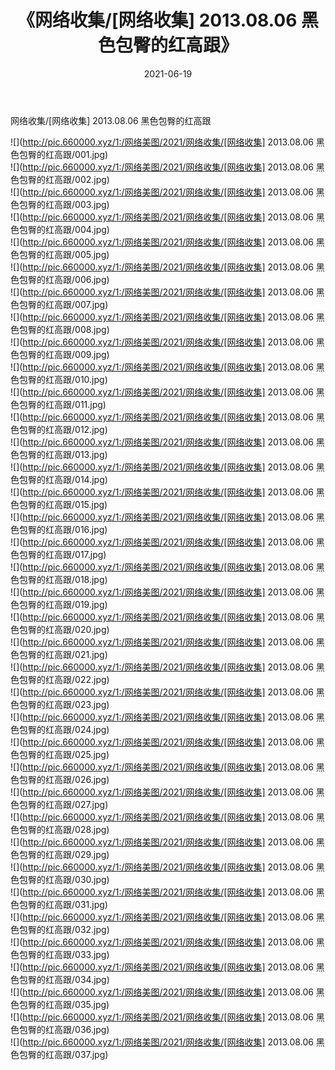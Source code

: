 ﻿---
layout: post
title:  《网络收集/[网络收集] 2013.08.06 黑色包臀的红高跟》
date:   2021-06-19
img: http://pic.660000.xyz/1:/网络美图/2021/网络收集/[网络收集] 2013.08.06 黑色包臀的红高跟/000.jpg
categories: [美女, 清纯, 唯美]
---

网络收集/[网络收集] 2013.08.06 黑色包臀的红高跟

 ![](http://pic.660000.xyz/1:/网络美图/2021/网络收集/[网络收集] 2013.08.06 黑色包臀的红高跟/001.jpg) <br>![](http://pic.660000.xyz/1:/网络美图/2021/网络收集/[网络收集] 2013.08.06 黑色包臀的红高跟/002.jpg) <br>![](http://pic.660000.xyz/1:/网络美图/2021/网络收集/[网络收集] 2013.08.06 黑色包臀的红高跟/003.jpg) <br>![](http://pic.660000.xyz/1:/网络美图/2021/网络收集/[网络收集] 2013.08.06 黑色包臀的红高跟/004.jpg) <br>![](http://pic.660000.xyz/1:/网络美图/2021/网络收集/[网络收集] 2013.08.06 黑色包臀的红高跟/005.jpg) <br>![](http://pic.660000.xyz/1:/网络美图/2021/网络收集/[网络收集] 2013.08.06 黑色包臀的红高跟/006.jpg) <br>![](http://pic.660000.xyz/1:/网络美图/2021/网络收集/[网络收集] 2013.08.06 黑色包臀的红高跟/007.jpg) <br>![](http://pic.660000.xyz/1:/网络美图/2021/网络收集/[网络收集] 2013.08.06 黑色包臀的红高跟/008.jpg) <br>![](http://pic.660000.xyz/1:/网络美图/2021/网络收集/[网络收集] 2013.08.06 黑色包臀的红高跟/009.jpg) <br>![](http://pic.660000.xyz/1:/网络美图/2021/网络收集/[网络收集] 2013.08.06 黑色包臀的红高跟/010.jpg) <br>![](http://pic.660000.xyz/1:/网络美图/2021/网络收集/[网络收集] 2013.08.06 黑色包臀的红高跟/011.jpg) <br>![](http://pic.660000.xyz/1:/网络美图/2021/网络收集/[网络收集] 2013.08.06 黑色包臀的红高跟/012.jpg) <br>![](http://pic.660000.xyz/1:/网络美图/2021/网络收集/[网络收集] 2013.08.06 黑色包臀的红高跟/013.jpg) <br>![](http://pic.660000.xyz/1:/网络美图/2021/网络收集/[网络收集] 2013.08.06 黑色包臀的红高跟/014.jpg) <br>![](http://pic.660000.xyz/1:/网络美图/2021/网络收集/[网络收集] 2013.08.06 黑色包臀的红高跟/015.jpg) <br>![](http://pic.660000.xyz/1:/网络美图/2021/网络收集/[网络收集] 2013.08.06 黑色包臀的红高跟/016.jpg) <br>![](http://pic.660000.xyz/1:/网络美图/2021/网络收集/[网络收集] 2013.08.06 黑色包臀的红高跟/017.jpg) <br>![](http://pic.660000.xyz/1:/网络美图/2021/网络收集/[网络收集] 2013.08.06 黑色包臀的红高跟/018.jpg) <br>![](http://pic.660000.xyz/1:/网络美图/2021/网络收集/[网络收集] 2013.08.06 黑色包臀的红高跟/019.jpg) <br>![](http://pic.660000.xyz/1:/网络美图/2021/网络收集/[网络收集] 2013.08.06 黑色包臀的红高跟/020.jpg) <br>![](http://pic.660000.xyz/1:/网络美图/2021/网络收集/[网络收集] 2013.08.06 黑色包臀的红高跟/021.jpg) <br>![](http://pic.660000.xyz/1:/网络美图/2021/网络收集/[网络收集] 2013.08.06 黑色包臀的红高跟/022.jpg) <br>![](http://pic.660000.xyz/1:/网络美图/2021/网络收集/[网络收集] 2013.08.06 黑色包臀的红高跟/023.jpg) <br>![](http://pic.660000.xyz/1:/网络美图/2021/网络收集/[网络收集] 2013.08.06 黑色包臀的红高跟/024.jpg) <br>![](http://pic.660000.xyz/1:/网络美图/2021/网络收集/[网络收集] 2013.08.06 黑色包臀的红高跟/025.jpg) <br>![](http://pic.660000.xyz/1:/网络美图/2021/网络收集/[网络收集] 2013.08.06 黑色包臀的红高跟/026.jpg) <br>![](http://pic.660000.xyz/1:/网络美图/2021/网络收集/[网络收集] 2013.08.06 黑色包臀的红高跟/027.jpg) <br>![](http://pic.660000.xyz/1:/网络美图/2021/网络收集/[网络收集] 2013.08.06 黑色包臀的红高跟/028.jpg) <br>![](http://pic.660000.xyz/1:/网络美图/2021/网络收集/[网络收集] 2013.08.06 黑色包臀的红高跟/029.jpg) <br>![](http://pic.660000.xyz/1:/网络美图/2021/网络收集/[网络收集] 2013.08.06 黑色包臀的红高跟/030.jpg) <br>![](http://pic.660000.xyz/1:/网络美图/2021/网络收集/[网络收集] 2013.08.06 黑色包臀的红高跟/031.jpg) <br>![](http://pic.660000.xyz/1:/网络美图/2021/网络收集/[网络收集] 2013.08.06 黑色包臀的红高跟/032.jpg) <br>![](http://pic.660000.xyz/1:/网络美图/2021/网络收集/[网络收集] 2013.08.06 黑色包臀的红高跟/033.jpg) <br>![](http://pic.660000.xyz/1:/网络美图/2021/网络收集/[网络收集] 2013.08.06 黑色包臀的红高跟/034.jpg) <br>![](http://pic.660000.xyz/1:/网络美图/2021/网络收集/[网络收集] 2013.08.06 黑色包臀的红高跟/035.jpg) <br>![](http://pic.660000.xyz/1:/网络美图/2021/网络收集/[网络收集] 2013.08.06 黑色包臀的红高跟/036.jpg) <br>![](http://pic.660000.xyz/1:/网络美图/2021/网络收集/[网络收集] 2013.08.06 黑色包臀的红高跟/037.jpg) <br>